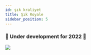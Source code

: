 ```yaml
---
id: şık kraliyet
title: Şık Royale
sidebar_position: 5
---
```


### 🚧 Under development for 2022 🚧

![](/img/niftyroyale_v01.png)
